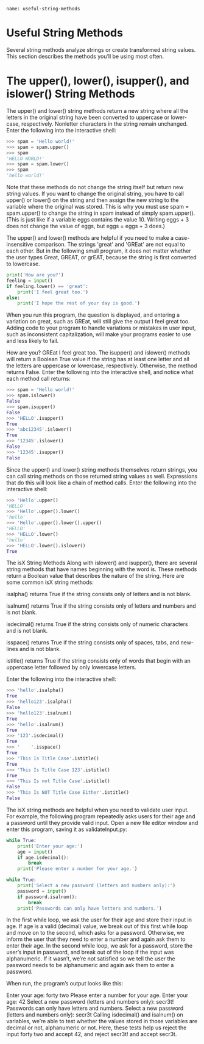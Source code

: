 ```ngMeta
name: useful-string-methods
```
# Useful String Methods
Several string methods analyze strings or create transformed string values. This section describes the methods you’ll be using most often.

# The upper(), lower(), isupper(), and islower() String Methods
The upper() and lower() string methods return a new string where all the letters in the original string have been converted to uppercase or lower-case, respectively. Nonletter characters in the string remain unchanged. Enter the following into the interactive shell:

```python
>>> spam = 'Hello world!'
>>> spam = spam.upper()
>>> spam
'HELLO WORLD!'
>>> spam = spam.lower()
>>> spam
'hello world!'
```
Note that these methods do not change the string itself but return new string values. If you want to change the original string, you have to call upper() or lower() on the string and then assign the new string to the variable where the original was stored. This is why you must use spam = spam.upper() to change the string in spam instead of simply spam.upper(). (This is just like if a variable eggs contains the value 10. Writing eggs + 3 does not change the value of eggs, but eggs = eggs + 3 does.)

The upper() and lower() methods are helpful if you need to make a case-insensitive comparison. The strings 'great' and 'GREat' are not equal to each other. But in the following small program, it does not matter whether the user types Great, GREAT, or grEAT, because the string is first converted to lowercase.

```python
print('How are you?')
feeling = input()
if feeling.lower() == 'great':
    print('I feel great too.')
else:
    print('I hope the rest of your day is good.')
```
When you run this program, the question is displayed, and entering a variation on great, such as GREat, will still give the output I feel great too. Adding code to your program to handle variations or mistakes in user input, such as inconsistent capitalization, will make your programs easier to use and less likely to fail.


How are you?
GREat
I feel great too.
The isupper() and islower() methods will return a Boolean True value if the string has at least one letter and all the letters are uppercase or lowercase, respectively. Otherwise, the method returns False. Enter the following into the interactive shell, and notice what each method call returns:

```python
>>> spam = 'Hello world!'
>>> spam.islower()
False
>>> spam.isupper()
False
>>> 'HELLO'.isupper()
True
>>> 'abc12345'.islower()
True
>>> '12345'.islower()
False
>>> '12345'.isupper()
False
```
Since the upper() and lower() string methods themselves return strings, you can call string methods on those returned string values as well. Expressions that do this will look like a chain of method calls. Enter the following into the interactive shell:

```python
>>> 'Hello'.upper()
'HELLO'
>>> 'Hello'.upper().lower()
'hello'
>>> 'Hello'.upper().lower().upper()
'HELLO'
>>> 'HELLO'.lower()
'hello'
>>> 'HELLO'.lower().islower()
True
```
The isX String Methods
Along with islower() and isupper(), there are several string methods that have names beginning with the word is. These methods return a Boolean value that describes the nature of the string. Here are some common isX string methods:

isalpha() returns True if the string consists only of letters and is not blank.

isalnum() returns True if the string consists only of letters and numbers and is not blank.

isdecimal() returns True if the string consists only of numeric characters and is not blank.

isspace() returns True if the string consists only of spaces, tabs, and new-lines and is not blank.

istitle() returns True if the string consists only of words that begin with an uppercase letter followed by only lowercase letters.

Enter the following into the interactive shell:

```python
>>> 'hello'.isalpha()
True
>>> 'hello123'.isalpha()
False
>>> 'hello123'.isalnum()
True
>>> 'hello'.isalnum()
True
>>> '123'.isdecimal()
True
>>> '    '.isspace()
True
>>> 'This Is Title Case'.istitle()
True
>>> 'This Is Title Case 123'.istitle()
True
>>> 'This Is not Title Case'.istitle()
False
>>> 'This Is NOT Title Case Either'.istitle()
False
```
The isX string methods are helpful when you need to validate user input. For example, the following program repeatedly asks users for their age and a password until they provide valid input. Open a new file editor window and enter this program, saving it as validateInput.py:

```python
while True:
    print('Enter your age:')
    age = input()
    if age.isdecimal():
        break
    print('Please enter a number for your age.')

while True:
    print('Select a new password (letters and numbers only):')
    password = input()
    if password.isalnum():
        break
    print('Passwords can only have letters and numbers.')
```
In the first while loop, we ask the user for their age and store their input in age. If age is a valid (decimal) value, we break out of this first while loop and move on to the second, which asks for a password. Otherwise, we inform the user that they need to enter a number and again ask them to enter their age. In the second while loop, we ask for a password, store the user’s input in password, and break out of the loop if the input was alphanumeric. If it wasn’t, we’re not satisfied so we tell the user the password needs to be alphanumeric and again ask them to enter a password.

When run, the program’s output looks like this:


Enter your age:
forty two
Please enter a number for your age.
Enter your age:
42
Select a new password (letters and numbers only):
secr3t!
Passwords can only have letters and numbers.
Select a new password (letters and numbers only):
secr3t
Calling isdecimal() and isalnum() on variables, we’re able to test whether the values stored in those variables are decimal or not, alphanumeric or not. Here, these tests help us reject the input forty two and accept 42, and reject secr3t! and accept secr3t.

